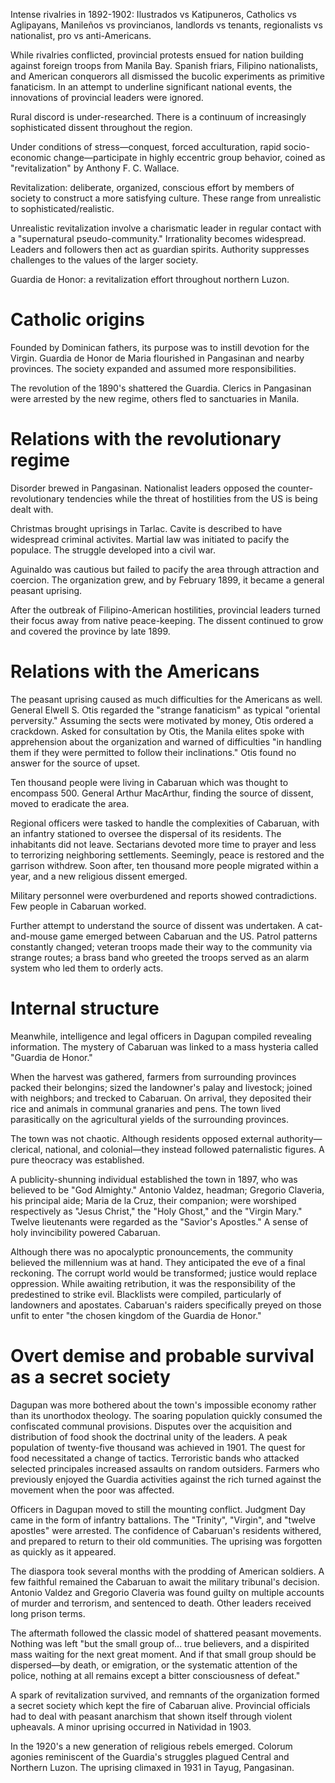 Intense rivalries in 1892-1902: Ilustrados vs Katipuneros, Catholics vs Aglipayans,  Manileños vs provincianos, landlords vs tenants, regionalists vs nationalist, pro vs anti-Americans.

While rivalries conflicted, provincial protests ensued for nation building against foreign troops from Manila Bay.
Spanish friars, Filipino nationalists, and American conquerors all dismissed the bucolic experiments as primitive fanaticism.
In an attempt to underline significant national events, the innovations of provincial leaders were ignored.

Rural discord is under-researched.
There is a continuum of increasingly sophisticated dissent throughout the region.

Under conditions of stress—conquest, forced acculturation, rapid socio-economic change—participate in highly eccentric group behavior, coined as "revitalization" by Anthony F. C. Wallace.

Revitalization: deliberate, organized, conscious effort by members of society to construct a more satisfying culture. These range from unrealistic to sophisticated/realistic.

Unrealistic revitalization involve a charismatic leader in regular contact with a "supernatural pseudo-community."
Irrationality becomes widespread. Leaders and followers then act as guardian spirits. Authority suppresses challenges to the values of the larger society.

Guardia de Honor: a revitalization effort throughout northern Luzon.

# Catholic origins
Founded by Dominican fathers, its purpose was to instill devotion for the Virgin.
Guardia de Honor de Maria flourished in Pangasinan and nearby provinces.
The society expanded and assumed more responsibilities.

The revolution of the 1890's shattered the Guardia.
Clerics in Pangasinan were arrested by the new regime, others fled to sanctuaries in Manila.

# Relations with the revolutionary regime
Disorder brewed in Pangasinan.
Nationalist leaders opposed the counter-revolutionary tendencies while the threat of hostilities from the US is being dealt with.

Christmas brought uprisings in Tarlac. Cavite is described to have widespread criminal activites.
Martial law was initiated to pacify the populace.
The struggle developed into a civil war.

Aguinaldo was cautious but failed to pacify the area through attraction and coercion.
The organization grew, and by February 1899, it became a general peasant uprising.

After the outbreak of Filipino-American hostilities, provincial leaders turned their focus away from native peace-keeping.
The dissent continued to grow and covered the province by late 1899.

# Relations with the Americans
The peasant uprising caused as much difficulties for the Americans as well.
General Elwell S. Otis regarded the "strange fanaticism" as typical "oriental perversity."
Assuming the sects were motivated by money, Otis ordered a crackdown.
Asked for consultation by Otis, the Manila elites spoke with apprehension about the organization and warned of difficulties "in handling them if they were permitted to follow their inclinations."
Otis found no answer for the source of upset.

Ten thousand people were living in Cabaruan which was thought to encompass 500.
General Arthur MacArthur, finding the source of dissent, moved to eradicate the area.

Regional officers were tasked to handle the complexities of Cabaruan, with an infantry stationed to oversee the dispersal of its residents. The inhabitants did not leave.
Sectarians devoted more time to prayer and less to terrorizing neighboring settlements.
Seemingly, peace is restored and the garrison withdrew.
Soon after, ten thousand more people migrated within a year, and a new religious dissent emerged.

Military personnel were overburdened and reports showed contradictions.
Few people in Cabaruan worked.

Further attempt to understand the source of dissent was undertaken.
A cat-and-mouse game emerged between Cabaruan and the US. Patrol patterns constantly changed; veteran troops made their way to the community via strange routes; a brass band who greeted the troops served as an alarm system who led them to orderly acts.

# Internal structure
Meanwhile, intelligence and legal officers in Dagupan compiled revealing information.
The mystery of Cabaruan was linked to a mass hysteria called "Guardia de Honor."

When the harvest was gathered, farmers from surrounding provinces packed their belongins; sized the landowner's palay and livestock; joined with neighbors; and trecked to Cabaruan.
On arrival, they deposited their rice and animals in communal granaries and pens.
The town lived parasitically on the agricultural yields of the surrounding provinces.

The town was not chaotic.
Although residents opposed external authority—clerical, national, and colonial—they instead followed paternalistic figures.
A pure theocracy was established.

A publicity-shunning individual established the town in 1897, who was believed to be "God Almighty."
Antonio Valdez, headman; Gregorio Claveria, his principal aide; Maria de la Cruz, their companion; were worshiped respectively as "Jesus Christ," the "Holy Ghost," and the "Virgin Mary."
Twelve lieutenants were regarded as the "Savior's Apostles."
A sense of holy invincibility powered Cabaruan.

Although there was no apocalyptic pronouncements, the community believed the millennium was at hand.
They anticipated the eve of a final reckoning. The corrupt world would be transformed; justice would replace oppression.
While awaiting retribution, it was the responsibility of the predestined to strike evil. Blacklists were compiled, particularly of landowners and apostates.
Cabaruan's raiders specifically preyed on those unfit to enter "the chosen kingdom of the Guardia de Honor."

# Overt demise and probable survival as a secret society
Dagupan was more bothered about the town's impossible economy rather than its unorthodox theology.
The soaring population quickly consumed the confiscated communal provisions.
Disputes over the acquisition and distribution of food shook the doctrinal unity of the leaders.
A peak population of twenty-five thousand was achieved in 1901.
The quest for food necessitated a change of tactics. Terroristic bands who attacked selected principales increased assaults on random outsiders. Farmers who previously enjoyed the Guardia activities against the rich turned against the movement when the poor was affected.

Officers in Dagupan moved to still the mounting conflict.
Judgment Day came in the form of infantry battalions.
The "Trinity", "Virgin", and "twelve apostles" were arrested. The confidence of Cabaruan's residents withered, and prepared to return to their old communities.
The uprising was forgotten as quickly as it appeared.

The diaspora took several months with the prodding of American soldiers.
A few faithful remained the Cabaruan to await the military tribunal's decision.
Antonio Valdez and Gregorio Claveria was found guilty on multiple accounts of murder and terrorism, and sentenced to death.
Other leaders received long prison terms.

The aftermath followed the classic model of shattered peasant movements.
	Nothing was left "but the small group of... true believers, and a dispirited mass waiting for the next great moment. And if that small group should be dispersed—by death, or emigration, or the systematic attention of the police, nothing at all remains except a bitter consciousness of defeat."

A spark of revitalization survived, and remnants of the organization formed a secret society which kept the fire of Cabaruan alive.
Provincial officials had to deal with peasant anarchism that shown itself through violent upheavals.
A minor uprising occurred in Natividad in 1903.

In the 1920's a new generation of religious rebels emerged.
Colorum agonies reminiscent of the Guardia's struggles plagued Central and Northern Luzon. The uprising climaxed in 1931 in Tayug, Pangasinan.